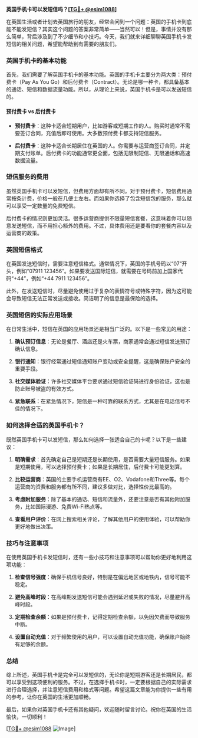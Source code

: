 **英国手机卡可以发短信吗？[[TG💪+ @esim1088](https://t.me/s/esim1088)]**

在英国生活或者计划去英国旅行的朋友，经常会问到一个问题：英国的手机卡到底能不能发短信？其实这个问题的答案非常简单——当然可以！但是，事情并没有那么简单，背后涉及到了不少细节和小技巧。今天，我们就来详细聊聊英国手机卡发短信的相关问题，希望能帮助到有需要的朋友们。

### 英国手机卡的基本功能

首先，我们需要了解英国手机卡的基本功能。英国的手机卡主要分为两大类：预付费卡（Pay As You Go）和后付费卡（Contract）。无论是哪一种卡，都具备基本的通话、短信和数据流量功能。所以，从理论上来说，英国手机卡是可以发送短信的。

#### 预付费卡 vs 后付费卡

- **预付费卡**：这种卡适合短期用户，比如游客或短期工作的人。购买时通常不需要签订合同，充值后即可使用。大多数预付费卡都支持短信服务。
  
- **后付费卡**：这种卡适合长期居住在英国的人。你需要与运营商签订合同，并定期支付账单。后付费卡的功能通常更全面，包括无限制短信、无限通话和高速数据流量。

### 短信服务的费用

虽然英国手机卡可以发短信，但费用方面却有所不同。对于预付费卡，短信费用通常按条计费，价格一般在几便士左右。而如果你选择了包含短信包的服务，那么就可以享受一定数量的免费短信。

后付费卡的情况则更加灵活。很多运营商提供不限量短信套餐，这意味着你可以随意发送短信，而不用担心额外的费用。不过，具体费用还是要看你的套餐内容以及运营商的政策。

### 英国短信格式

在英国发送短信时，需要注意短信格式。通常情况下，英国的手机号码以“07”开头，例如“07911 123456”。如果要发送国际短信，就需要在号码前加上国家代码“+44”，例如“+44 7911 123456”。

此外，在发送短信时，尽量避免使用过于复杂的表情符号或特殊字符，因为这可能会导致短信无法正常发送或接收。简洁明了的信息是最保险的选择。

### 英国短信的实际应用场景

在日常生活中，短信在英国的应用场景还是相当广泛的。以下是一些常见的用途：

1. **确认预订信息**：无论是餐厅、酒店还是火车票，商家通常会通过短信发送预订确认信息。
   
2. **银行通知**：银行经常通过短信通知账户变动或安全提醒，这是确保账户安全的重要手段。

3. **社交媒体验证**：许多社交媒体平台要求通过短信验证码进行身份验证，这也是防止账号被盗的有效方式。

4. **紧急联系**：在紧急情况下，短信是一种可靠的联系方式，尤其是在电话信号不佳的情况下。

### 如何选择合适的英国手机卡？

既然英国手机卡可以发短信，那么如何选择一张适合自己的卡呢？以下是一些建议：

1. **明确需求**：首先确定自己是短期还是长期使用，是否需要大量短信服务。如果是短期使用，可以选择预付费卡；如果是长期居住，后付费卡可能更划算。

2. **比较运营商**：英国的主要手机运营商有EE、O2、Vodafone和Three等。每个运营商的资费和服务都有所不同，建议多做对比，选择性价比最高的。

3. **考虑附加服务**：除了基本的通话、短信和流量外，还要注意是否有其他附加服务，比如国际漫游、免费Wi-Fi热点等。

4. **查看用户评价**：在网上搜索相关评论，了解其他用户的使用体验，可以帮助你更好地做出决策。

### 技巧与注意事项

在使用英国手机卡发短信时，还有一些小技巧和注意事项可以帮助你更好地利用这项功能：

1. **检查信号强度**：确保手机信号良好，特别是在偏远地区或地铁内，信号可能不稳定。

2. **避免高峰时段**：在高峰期发送短信可能会遇到延迟或失败的情况，尽量避开高峰时段。

3. **定期检查余额**：如果是预付费卡，记得定期检查余额，以免因欠费而导致服务中断。

4. **设置自动充值**：对于频繁使用的用户，可以设置自动充值功能，确保账户始终有足够的余额。

### 总结

综上所述，英国手机卡是完全可以发短信的，无论你是短期游客还是长期居民，都可以享受到这项便利的服务。不过，在选择手机卡时，一定要根据自己的实际需求进行合理选择，并注意短信费用和格式等问题。希望这篇文章能为你提供一些有用的参考，让你在英国的生活更加顺畅。

最后，如果你对英国手机卡还有其他疑问，欢迎随时留言讨论。祝你在英国的生活愉快，一切顺利！

[[TG💪+ @esim1088](https://t.me/s/esim1088) ![Image](https://i.postimg.cc/4NQfJmqS/Snipaste-2025-05-13-00-14-12.png)]